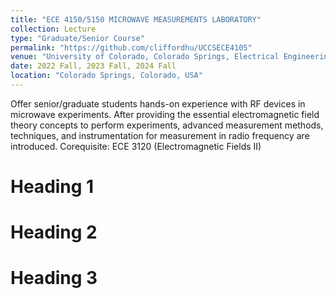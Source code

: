 ```yaml
---
title: "ECE 4150/5150 MICROWAVE MEASUREMENTS LABORATORY"
collection: Lecture
type: "Graduate/Senior Course"
permalink: "https://github.com/cliffordhu/UCCSECE4105"
venue: "University of Colorado, Colorado Springs, Electrical Engineering Department"
date: 2022 Fall, 2023 Fall, 2024 Fall
location: "Colorado Springs, Colorado, USA"
---
```


Offer senior/graduate students hands-on experience with RF devices in microwave experiments. After 
providing the essential electromagnetic field theory concepts to perform experiments, advanced measurement methods, techniques, and instrumentation for measurement in radio frequency are introduced. Corequisite: ECE 3120 (Electromagnetic Fields II)

Heading 1
======

Heading 2
======

Heading 3
======
